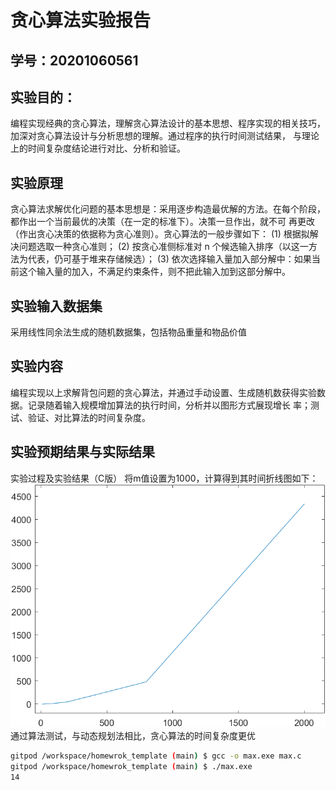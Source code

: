 # 贪心算法实验报告

## 学号：20201060561


## 实验目的：
编程实现经典的贪心算法，理解贪心算法设计的基本思想、程序实现的相关技巧，加深对贪心算法设计与分析思想的理解。通过程序的执行时间测试结果，
与理论上的时间复杂度结论进行对比、分析和验证。

## 实验原理
贪心算法求解优化问题的基本思想是：采用逐步构造最优解的方法。在每个阶段，都作出一个当前最优的决策（在一定的标准下）。决策一旦作出，就不可
再更改（作出贪心决策的依据称为贪心准则）。贪心算法的一般步骤如下：
(1) 根据拟解决问题选取一种贪心准则；
(2) 按贪心准侧标准对 n 个候选输入排序（以这一方法为代表，仍可基于堆来存储候选）；
(3) 依次选择输入量加入部分解中：如果当前这个输入量的加入，不满足约束条件，则不把此输入加到这部分解中。
## 实验输入数据集

采用线性同余法生成的随机数据集，包括物品重量和物品价值
## 实验内容
编程实现以上求解背包问题的贪心算法，并通过手动设置、生成随机数获得实验数据。记录随着输入规模增加算法的执行时间，分析并以图形方式展现增长
率；测试、验证、对比算法的时间复杂度。
## 实验预期结果与实际结果

实验过程及实验结果（C版）
将m值设置为1000，计算得到其时间折线图如下：
![折线图](https://github.com/gggrdinosaur/homewrok_template/blob/main/%E5%AE%9E%E9%AA%8C%E4%B8%89/%E6%8A%98%E7%BA%BF%E5%9B%BE.png)
通过算法测试，与动态规划法相比，贪心算法的时间复杂度更优
```bash
gitpod /workspace/homewrok_template (main) $ gcc -o max.exe max.c
gitpod /workspace/homewrok_template (main) $ ./max.exe 
14

```